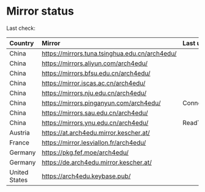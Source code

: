 <script src="./time.js"></script>
# Mirror status
Last check: <script type="text/javascript">localize(1671351765.9897497);</script>

|Country|Mirror|Last update|
|:------|:-----|:----------|
|China|https://mirrors.tuna.tsinghua.edu.cn/arch4edu/|<script type="text/javascript">localize(1671345132);</script>|
|China|https://mirrors.aliyun.com/arch4edu/|<script type="text/javascript">localize(1671302169);</script>|
|China|https://mirrors.bfsu.edu.cn/arch4edu/|<script type="text/javascript">localize(1671302169);</script>|
|China|https://mirror.iscas.ac.cn/arch4edu/|<script type="text/javascript">localize(1671345132);</script>|
|China|https://mirrors.nju.edu.cn/arch4edu/|<script type="text/javascript">localize(1671258899);</script>|
|China|https://mirrors.pinganyun.com/arch4edu/|ConnectTimeout|
|China|https://mirrors.sau.edu.cn/arch4edu/|<script type="text/javascript">localize(1671258899);</script>|
|China|https://mirrors.ynu.edu.cn/arch4edu/|ReadTimeout|
|Austria|https://at.arch4edu.mirror.kescher.at/|<script type="text/javascript">localize(1671302169);</script>|
|France|https://mirror.lesviallon.fr/arch4edu/|<script type="text/javascript">localize(1671302169);</script>|
|Germany|https://pkg.fef.moe/arch4edu/|<script type="text/javascript">localize(1671302169);</script>|
|Germany|https://de.arch4edu.mirror.kescher.at/|<script type="text/javascript">localize(1671302169);</script>|
|United States|https://arch4edu.keybase.pub/|<script type="text/javascript">localize(1671302169);</script>|

<script src="./tablefilter/tablefilter.js"></script>
<script src="./table.js"></script>
